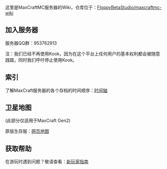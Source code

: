 这里是MaxCraftMC服务器的Wiki，仓库位于：[FloppyBetaStudio/maxcraftmc-wiki](https://github.com/FloppyBetaStudio/maxcraftmc-wiki/)

## 加入服务器

服务器QQ群：953762913

注：我们已经不再使用Kook，因为在这个平台上任何用户的基本权利都会被随意践踏，同时我们呼吁停止使用Kook。

## 索引

了解MaxCraft服务器的各个存档的时间顺序：[时间轴](/历史/时间轴)

## 卫星地图

(此部分仅适用于MaxCraft Gen2)

原版生存服：[网页地图](https://redstone.maxcraft.iruanp.com/)

## 获取帮助

在游玩时遇到问题？敬请查看：[新玩家指南](/新玩家指南.md)
